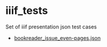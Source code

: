 # iiif_tests
Set of iiif presentation json test cases

* [bookreader_issue_even-pages.json](bookreader_issue_even-pages.json)
